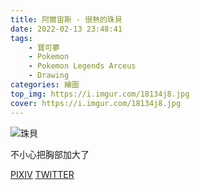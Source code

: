 ```yaml
---
title: 阿爾宙斯 - 很熱的珠貝
date: 2022-02-13 23:48:41
tags:
    - 寶可夢
    - Pokemon
    - Pokemon Legends Arceus
    - Drawing
categories: 繪圖
top_img: https://i.imgur.com/18134j8.jpg
cover: https://i.imgur.com/18134j8.jpg
---
```

![珠貝](https://i.imgur.com/18134j8.jpg)

不小心把胸部加大了

[PIXIV](https://www.pixiv.net/artworks/96224898)
[TWITTER](https://twitter.com/cylin910021/status/1492870990015066113)